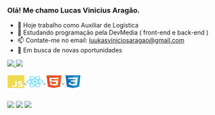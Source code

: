 ### Olá! Me chamo Lucas Vinicius Aragão.

- 🔭 Hoje trabalho como Auxiliar de Logística
- 🌱 Estudando programação pela DevMedia ( front-end e back-end )
- 📫 Contate-me no email: luukasviniciosaragao@gmail.com
- 💬 Em busca de novas oportunidades

<div>
  <a href="https://github.com/luckaragao">
  <img height="160em" src="https://github-readme-stats.vercel.app/api?username=luckaragao&show_icons=true&theme=tokyonight"/>
  <img height="160em" src=https://github-readme-stats.vercel.app/api/top-langs/?username=luckaragao&layout=compact)"/>
  </div>
  
  <div style="display: inline_block"><br>
  <img align="center" alt="Luck-Js" height="30" width="40" src="https://raw.githubusercontent.com/devicons/devicon/master/icons/javascript/javascript-plain.svg">
  <img align="center" alt="Luck-React" height="30" width="40" src="https://raw.githubusercontent.com/devicons/devicon/master/icons/react/react-original.svg">
  <img align="center" alt="Luck-HTML" height="30" width="40" src="https://raw.githubusercontent.com/devicons/devicon/master/icons/html5/html5-original.svg">
  <img align="center" alt="Luck-CSS" height="30" width="40" src="https://raw.githubusercontent.com/devicons/devicon/master/icons/css3/css3-original.svg">

</div>
  
  ##
  
  <div> 
  <a href="https://instagram.com/eu.lucky" target="_blank"><img src="https://img.shields.io/badge/-Instagram-%23E4405F?style=for-the-badge&logo=instagram&logoColor=white" target="_blank"></a>
  <a href = "mailto:luukasviniciosaragao@gmail.com"><img src="https://img.shields.io/badge/-Gmail-%23333?style=for-the-badge&logo=gmail&logoColor=white" target="_blank"></a>
  <a href="https://www.linkedin.com/in/lucas-aragao-5a6581264" target="_blank"><img src="https://img.shields.io/badge/-LinkedIn-%230077B5?style=for-the-badge&logo=linkedin&logoColor=white" target="_blank"></a> 
  
</div>

